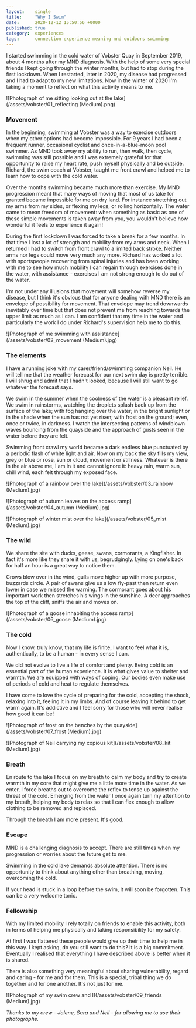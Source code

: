 ```yaml
---
layout:    single
title:     "Why I Swim"
date:      2020-12-12 15:50:56 +0000
published: true
category:  experiences
tags:      connection experience meaning mnd outdoors swimming
---
```

I started swimming in the cold water of Vobster Quay in September 2019, about 4 months after my MND diagnosis. With the help of some very special friends I kept going through the winter months, but had to stop during the first lockdown. When I restarted, later in 2020, my disease had progressed and I had to adapt to my new limitations. Now in the winter of 2020 I'm taking a moment to reflect on what this activity means to me.

![Photograph of me sitting looking out at the lake](/assets/vobster/01_reflecting (Medium).png)

### Movement

In the beginning, swimming at Vobster was a way to exercise outdoors when my other options had become impossible. For 9 years I had been a frequent runner, occasional cyclist and once-in-a-blue-moon pool swimmer. As MND took away my ability to run, then walk, then cycle, swimming was still possible and I was extremely grateful for that opportunity to raise my heart rate, push myself physically and be outside. Richard, the swim coach at Vobster, taught me front crawl and helped me to learn how to cope with the cold water.

Over the months swimming became much more than exercise. My MND progression meant that many ways of moving that most of us take for granted became impossible for me on dry land. For instance stretching out my arms from my sides, or flexing my legs, or rolling horizontally. The water came to mean freedom of movement: when something as basic as one of these simple movements is taken away from you, you wouldn't believe how wonderful it feels to experience it again!

During the first lockdown I was forced to take a break for a few months. In that time I lost a lot of strength and mobility from my arms and neck. When I returned I had to switch from front crawl to a limited back stroke. Neither arms nor legs could move very much any more. Richard has worked a lot with sportspeople recovering from spinal injuries and has been working with me to see how much mobility I can regain through exercises done in the water, with assistance - exercises I am not strong enough to do out of the water.

I'm not under any illusions that movement will somehow reverse my disease, but I think it's obvious that for anyone dealing with MND there is an envelope of possibility for movement. That envelope may trend downwards inevitably over time but that does not prevent me from reaching towards the upper limit as much as I can. I am confident that my time in the water and particularly the work I do under Richard's supervision help me to do this.

![Photograph of me swimming with assistance](/assets/vobster/02_movement (Medium).jpg)

### The elements

I have a running joke with my carer/friend/swimming companion Neil. He will tell me that the weather forecast for our next swim day is pretty terrible. I will shrug and admit that I hadn't looked, because I will still want to go whatever the forecast says.

We swim in the summer when the coolness of the water is a pleasant relief. We swim in rainstorms, watching the droplets splash back up from the surface of the lake; with fog hanging over the water; in the bright sunlight or in the shade when the sun has not yet risen; with frost on the ground; even, once or twice, in darkness. I watch the intersecting patterns of windblown waves bouncing from the quayside and the approach of gusts seen in the water before they are felt.

Swimming front crawl my world became a dark endless blue punctuated by a periodic flash of white light and air. Now on my back the sky fills my view, grey or blue or rose, sun or cloud, movement or stillness. Whatever is there in the air above me, I am in it and cannot ignore it: heavy rain, warm sun, chill wind, each felt through my exposed face.

![Photograph of a rainbow over the lake](/assets/vobster/03_rainbow (Medium).jpg)

![Photograph of autumn leaves on the access ramp](/assets/vobster/04_autumn (Medium).jpg)

![Photograph of winter mist over the lake](/assets/vobster/05_mist (Medium).jpg)

### The wild

We share the site with ducks, geese, swans, cormorants, a Kingfisher. In fact it's more like they share it with us, begrudgingly. Lying on one's back for half an hour is a great way to notice them.

Crows blow over in the wind, gulls move higher up with more purpose, buzzards circle. A pair of swans give us a low fly-past then return even lower in case we missed the warning. The cormorant goes about his important work then stretches his wings in the sunshine. A deer approaches the top of the cliff, sniffs the air and moves on.

![Photograph of a goose inhabiting the access ramp](/assets/vobster/06_goose (Medium).jpg)

### The cold

Now I know, truly know, that my life is finite, I want to feel what it is, authentically, to be a human - in every sense I can.

We did not evolve to live a life of comfort and plenty. Being cold is an essential part of the human experience. It is what gives value to shelter and warmth. We are equipped with ways of coping. Our bodies even make use of periods of cold and heat to regulate themselves.

I have come to love the cycle of preparing for the cold, accepting the shock, relaxing into it, feeling it in my limbs. And of course leaving it behind to get warm again. It's addictive and I feel sorry for those who will never realise how good it can be!

![Photograph of frost on the benches by the quayside](/assets/vobster/07_frost (Medium).jpg)

![Photograph of Neil carrying my copious kit](/assets/vobster/08_kit (Medium).jpg)

### Breath

En route to the lake I focus on my breath to calm my body and try to create warmth in my core that might give me a little more time in the water. As we enter, I force breaths out to overcome the reflex to tense up against the threat of the cold. Emerging from the water I once again turn my attention to my breath, helping my body to relax so that I can flex enough to allow clothing to be removed and replaced.

Through the breath I am more present. It's good.

### Escape

MND is a challenging diagnosis to accept. There are still times when my progression or worries about the future get to me.

Swimming in the cold lake demands absolute attention. There is no opportunity to think about anything other than breathing, moving, overcoming the cold.

If your head is stuck in a loop before the swim, it will soon be forgotten. This can be a very welcome tonic.

### Fellowship

With my limited mobility I rely totally on friends to enable this activity, both in terms of helping me physically and taking responsibility for my safety.

At first I was flattered these people would give up their time to help me in this way. I kept asking, do you still want to do this? It is a big commitment. Eventually I realised that everything I have described above is better when it is shared.

There is also something very meaningful about sharing vulnerability, regard and caring - for me and for them. This is a special, tribal thing we do together and for one another. It's not just for me.

![Photograph of my swim crew and I](/assets/vobster/09_friends (Medium).jpg)

*Thanks to my crew - Jolene, Sara and Neil - for allowing me to use their photographs.*